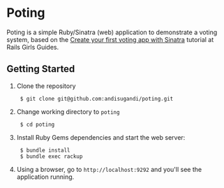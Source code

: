 # Poting

Poting is a simple Ruby/Sinatra (web) application to demonstrate a voting system, based on the [Create your first voting app with Sinatra](http://guides.railsgirls.com/sinatra-app) tutorial at Rails Girls Guides.

## Getting Started

1. Clone the repository

        $ git clone git@github.com:andisugandi/poting.git

2. Change working directory to `poting`

        $ cd poting

3. Install Ruby Gems dependencies and start the web server:

        $ bundle install
        $ bundle exec rackup

4. Using a browser, go to `http://localhost:9292` and you'll see the application running.
